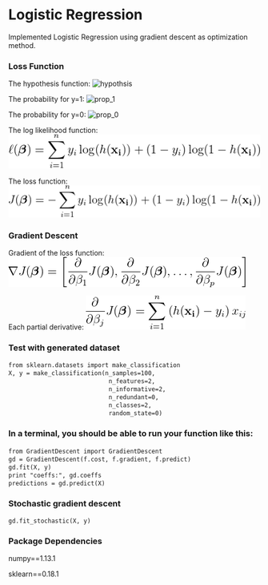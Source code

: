 # Logistic Regression

Implemented Logistic Regression using gradient descent as optimization method.

### Loss Function
The hypothesis function:      ![hypothsis](https://latex.codecogs.com/gif.latex?\inline&space;\dpi{200}&space;h_\beta&space;(x_i)&space;=&space;\frac{1}{1&plus;e^{\beta&space;x_i}})

The probability for y=1:      ![prop_1](https://latex.codecogs.com/gif.latex?h_\beta&space;(x_i))

The probability for y=0:      ![prop_0](https://latex.codecogs.com/gif.latex?1-h_\beta&space;(x_i))

The log likelihood function: ![likehood](https://github.com/gogowenzhang/machine-learning-algorithms-python/blob/master/logistic_regression/img/likelihood.png)

The loss function: ![loss](https://github.com/gogowenzhang/machine-learning-algorithms-python/blob/master/logistic_regression/img/cost.png)

### Gradient Descent
Gradient of the loss function: ![gradient](https://github.com/gogowenzhang/machine-learning-algorithms-python/blob/master/logistic_regression/img/gradient.png)

Each partial derivative: ![partial](https://github.com/gogowenzhang/machine-learning-algorithms-python/blob/master/logistic_regression/img/partial.png)


### Test with generated dataset
```
from sklearn.datasets import make_classification
X, y = make_classification(n_samples=100,
                            n_features=2,
                            n_informative=2,
                            n_redundant=0,
                            n_classes=2,
                            random_state=0)
```

### In a terminal, you should be able to run your function like this:
```import logistic_regression_functions as f
from GradientDescent import GradientDescent
gd = GradientDescent(f.cost, f.gradient, f.predict)
gd.fit(X, y)
print "coeffs:", gd.coeffs
predictions = gd.predict(X)
```

### Stochastic gradient descent
```
gd.fit_stochastic(X, y)
```


### Package Dependencies
numpy==1.13.1

sklearn==0.18.1
